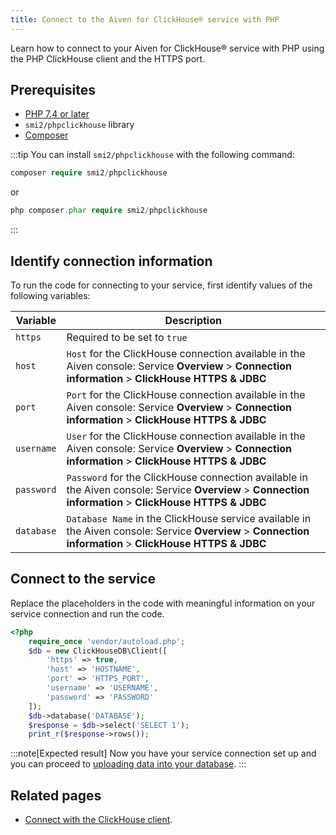```yaml
---
title: Connect to the Aiven for ClickHouse® service with PHP
---
```


Learn how to connect to your Aiven for ClickHouse® service with PHP
using the PHP ClickHouse client and the HTTPS port.

## Prerequisites

-   [PHP 7.4 or later](https://www.php.net/downloads)
-   `smi2/phpclickhouse` library
-   [Composer](https://getcomposer.org/)

:::tip
You can install `smi2/phpclickhouse` with the following command:

``` php
composer require smi2/phpclickhouse
```

or

``` php
php composer.phar require smi2/phpclickhouse
```
:::

## Identify connection information

To run the code for connecting to your service, first identify values of
the following variables:

| Variable   | Description                                                                                                                                                 |
| ---------- | ----------------------------------------------------------------------------------------------------------------------------------------------------------- |
| `https`    | Required to be set to `true`                                                                                                                                |
| `host`     | `Host` for the ClickHouse connection available in the Aiven console: Service **Overview** \> **Connection information** \> **ClickHouse HTTPS & JDBC**      |
| `port`     | `Port` for the ClickHouse connection available in the Aiven console: Service **Overview** \> **Connection information** \> **ClickHouse HTTPS & JDBC**      |
| `username` | `User` for the ClickHouse connection available in the Aiven console: Service **Overview** \> **Connection information** \> **ClickHouse HTTPS & JDBC**      |
| `password` | `Password` for the ClickHouse connection available in the Aiven console: Service **Overview** \> **Connection information** \> **ClickHouse HTTPS & JDBC**  |
| `database` | `Database Name` in the ClickHouse service available in the Aiven console: Service **Overview** \> **Connection information** \> **ClickHouse HTTPS & JDBC** |

## Connect to the service

Replace the placeholders in the code with meaningful information on your
service connection and run the code.

``` php
<?php
    require_once 'vendor/autoload.php';
    $db = new ClickHouseDB\Client([
        'https' => true,
        'host' => 'HOSTNAME',
        'port' => 'HTTPS_PORT',
        'username' => 'USERNAME',
        'password' => 'PASSWORD'
    ]);
    $db->database('DATABASE');
    $response = $db->select('SELECT 1');
    print_r($response->rows());
```

:::note[Expected result]
Now you have your service connection set up and you can proceed to
[uploading data into your database](load-dataset).
:::

## Related pages

- [Connect with the ClickHouse client](/docs/products/clickhouse/howto/connect-with-clickhouse-cli).
